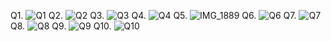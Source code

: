 Q1. ![Q1](https://github.com/areebahasnain/PfFall23/assets/142868074/a226f856-352d-428e-9461-5f17807c3d49)
Q2. ![Q2](https://github.com/areebahasnain/PfFall23/assets/142868074/56ff12f9-6479-4170-bb7e-723a9c83442f)
Q3. ![Q3](https://github.com/areebahasnain/PfFall23/assets/142868074/cbfd8540-ecf5-4720-b484-1c7f2919075b)
Q4. ![Q4](https://github.com/areebahasnain/PfFall23/assets/142868074/42688aa9-dac8-4f63-8afe-2b7c3a733d70)
Q5. ![IMG_1889](https://github.com/areebahasnain/PfFall23/assets/142868074/1ae8a1c1-4ad6-476c-ba10-6e785e0a28f1)
Q6. ![Q6](https://github.com/areebahasnain/PfFall23/assets/142868074/7f6f55c1-cf1a-4dbe-af6e-a59ec5e964d0)
Q7. ![Q7](https://github.com/areebahasnain/PfFall23/assets/142868074/06cdde7e-1c89-4612-9480-2a4daf777d24)
Q8. ![Q8](https://github.com/areebahasnain/PfFall23/assets/142868074/43aee483-d847-46af-9e29-a0137bfca80c)
Q9. ![Q9](https://github.com/areebahasnain/PfFall23/assets/142868074/be18a61a-0df5-48cd-b655-7070dc1199d4)
Q10. ![Q10](https://github.com/areebahasnain/PfFall23/assets/142868074/449fdd56-2ea2-4124-993b-699bbe80bc6e)
